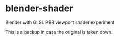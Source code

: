 # blender-shader
Blender with GLSL PBR viewport shader experiment

This is a backup in case the original is taken down.
